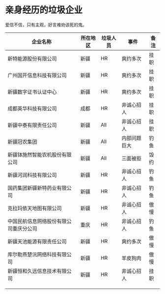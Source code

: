 # 亲身经历的垃圾企业

爱信不信，只有主观，好言难劝该死的鬼。

| 企业名称                               | 所在地区 | 垃圾人员 | 事件         | 备注 |
| -------------------------------------- | -------- | -------- | ------------ | ---- |
| 新特能源股份有限公司                   | 新疆     | HR       | 爽约多次     | 挂职 |
| 广州国开信息科技有限公司               | 新疆     | HR       | 爽约多次     | 挂职 |
| 新疆数字证书认证中心                   | 新疆     | HR       | 爽约多次     | 挂职 |
| 成都英华科技有限公司                   | 成都     | HR       | 非诚心招人   | 挂职 |
| 新疆中泰有限责任公司                   | 新疆     | All      | 非诚心招人   | 挂职 |
| 新疆冠农集团                           | 新疆     | All      | 内部问题巨大 | 钓鱼 |
| 新疆钵施然智能农机股份有限公司         | 新疆     | All      | 三面被拒     | 毁约 |
| 新疆河润科技有限公司                   | 新疆     | HR       | 非诚心招人   | 钓鱼 |
| 国药集团新疆新特药业有限公司           | 新疆     | HR       | 非诚心招人   | 钓鱼 |
| 克拉玛依天地图有限公司                 | 新疆     | HR       | 非诚心招人   | 傲慢 |
| 中国民航信息网络股份有限公司重庆分公司 | 重庆     | HR       | 非诚心招人   | 钓鱼 |
| 新疆天池能源有限责任公司               | 新疆     | HR       | 爽约多次     | 傲慢 |
| 库尔勒燕楚沅网络科技有限公司           | 新疆     | HR       | 羊皮狗肉     | 傲慢 |
| 新疆恒和久远信息技术有限公司           | 新疆     | HR       | 非诚心招人   | 挂职 |
|                                        |          |          |              |      |
|                                        |          |          |              |      |
|                                        |          |          |              |      |

